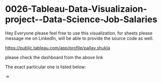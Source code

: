 # 0026-Tableau-Data-Visualizaion-project--Data-Science-Job-Salaries


Hey Everyone please feel free to use this visualization, for sheets please message me on LinkedIn, will be able to provide the source code as well.

https://public.tableau.com/app/profile/pallav.shukla

please check the dashboard from the above link

The exact particular one is listed below:

-> 

